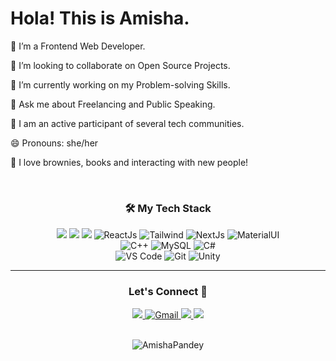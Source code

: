 <h1> Hola! This is Amisha. <!-- <img src="https://raw.githubusercontent.com/ABSphreak/ABSphreak/master/gifs/Hi.gif" width="40px"> --> </h1>

 🌱 I’m a Frontend Web Developer.
 
 👯 I’m looking to collaborate on Open Source Projects.
 
 🤔 I’m currently working on my Problem-solving Skills.
 
 💬 Ask me about Freelancing and Public Speaking.

 👥 I am an active participant of several tech communities. 
 
 😄 Pronouns: she/her
 
 🍩 I love brownies, books  and interacting with new people!
 
<br>
<h3 align="center">🛠 My Tech Stack</h3>
<p align="center">
 <img src="https://img.shields.io/badge/HTML5-E34F26?style=for-the-badge&logo=html5&logoColor=white"/>
 <img src="https://img.shields.io/badge/CSS-239120?&style=for-the-badge&logo=css3&logoColor=white"/>
 <img src="https://img.shields.io/badge/JavaScript-F7DF1E?style=for-the-badge&logo=javascript&logoColor=black"/>
 <img alt="ReactJs" src="https://img.shields.io/badge/React-20232A?style=for-the-badge&logo=react&logoColor=61DAFB" />
 <img alt="Tailwind" src="https://img.shields.io/badge/Tailwind_CSS-38B2AC?style=for-the-badge&logo=tailwind-css&logoColor=white"/>
 <img alt="NextJs" src="https://img.shields.io/badge/next%20js-000000?style=for-the-badge&logo=nextdotjs&logoColor=white" />
 <img alt="MaterialUI" src="https://img.shields.io/badge/Material%20UI-007FFF?style=for-the-badge&logo=mui&logoColor=white" />
 <br>
 <img alt="C++" src="https://img.shields.io/badge/c++-%2300599C.svg?&style=for-the-badge&logo=c%2B%2B&ogoColor=white" />
 <img alt="MySQL" src="https://img.shields.io/badge/MySQL-00000F?style=for-the-badge&logo=mysql&logoColor=white" />
 <img alt="C#" src="https://img.shields.io/badge/C%23-239120?style=for-the-badge&logo=c-sharp&logoColor=white" />
 <br>
 <img alt="VS Code" src="https://img.shields.io/badge/Visual_Studio_Code-0078D4?style=for-the-badge&logo=visual%20studio%20code&logoColor=white" />
 <img alt="Git" src="https://img.shields.io/badge/Git-F05032?style=for-the-badge&logo=git&logoColor=white" />
 <img alt="Unity" src="https://img.shields.io/badge/Unity-100000?style=for-the-badge&logo=unity&logoColor=white" />

</p>
<hr>
<h3 align="center">Let's Connect 🙌</h3>
<div align="center">
<a href="https://www.linkedin.com/in/amishapandey" target="_blank">
<img src="https://img.shields.io/badge/LinkedIn-0077B5?style=for-the-badge&logo=linkedin&logoColor=white" />
</a>
<a href="mailto:pamisha0606@gmail.com">
<img  alt="Gmail" src="https://img.shields.io/badge/Gmail-D14836?style=for-the-badge&logo=gmail&logoColor=white" />
</a>
<a href="https://twitter.com/amisha_pandeyy" target="_blank">
<img src="https://img.shields.io/badge/twitter-%2300acee.svg?&style=for-the-badge&logo=twitter&logoColor=white&alt=twitter" />
</a>
<a href="https://medium.com/@amishha0606" target="_blank">
<img src="https://img.shields.io/badge/Medium-12100E?style=for-the-badge&logo=medium&logoColor=white" />
</a>
 <!-- <a href="https://github.com/Amisha0606" target="_blank">
<img src=https://img.shields.io/badge/github-%2324292e.svg?&style=for-the-badge&logo=github&logoColor=white alt=github style="margin-bottom: 5px;" />
</a> -->
</div> <br>

<div align="center">
<p><img src="https://github-readme-streak-stats.herokuapp.com/?user=Amisha0606&" alt="AmishaPandey" /></p></div>


<!--
**Amisha0606/Amisha0606** is a ✨ _special_ ✨ repository because its `README.md` (this file) appears on your GitHub profile.

Here are some ideas to get you started:

- 🔭 I’m currently working on ...
- 🌱 I’m currently learning ...
- 👯 I’m looking to collaborate on ...
- 🤔 I’m looking for help with ...
- 💬 Ask me about ...
- 📫 How to reach me: ...
- 😄 Pronouns: ...
- ⚡ Fun fact: ...
-->
